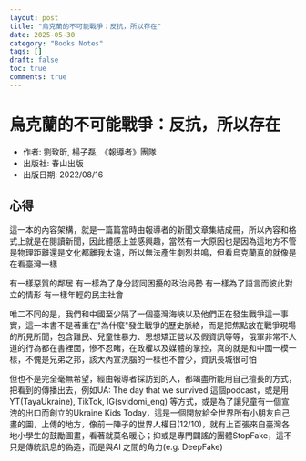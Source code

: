 ```yaml
---
layout: post
title: "烏克蘭的不可能戰爭：反抗，所以存在"
date: 2025-05-30
category: "Books Notes"
tags: []
draft: false
toc: true
comments: true
---
```


# 烏克蘭的不可能戰爭：反抗，所以存在
* 作者:  劉致昕, 楊子磊, 《報導者》團隊
* 出版社: 春山出版
* 出版日期: 2022/08/16

<!-- more -->

## 心得
這一本的內容架構，就是一篇篇當時由報導者的新聞文章集結成冊，所以內容和格式上就是在閱讀新聞，因此體感上並感興趣，當然有一大原因也是因為這地方不管是物理距離還是文化都離我太遠，所以無法產生劇烈共鳴，但看烏克蘭真的就像是在看臺灣一樣

有一樣惡質的鄰居
有一樣為了身分認同困擾的政治局勢
有一樣為了語言而彼此對立的情形
有一樣年輕的民主社會

唯二不同的是，我們和中國至少隔了一個臺灣海峽以及他們正在發生戰爭這一事實，這一本書不是著重在"為什麼"發生戰爭的歷史脈絡，而是把焦點放在戰爭現場的所見所聞，包含難民、兒童性暴力、思想矯正營以及假資訊等等，俄軍非常不人道的行為都在書裡面，慘不忍睹，在政權以及媒體的掌控，真的就是和中國一模一樣，不愧是兄弟之邦，該大內宣洗腦的一樣也不會少，資訊長城很可怕


但也不是完全毫無希望，經由報導者採訪到的人，都竭盡所能用自己擅長的方式，把看到的傳播出去，例如UA: The day that we survived 這個podcast，或是用YT(TayaUkraine), TikTok, IG(svidomi_eng) 等方式，或是為了讓兒童有一個宣洩的出口而創立的Ukraine Kids Today，這是一個開放給全世界所有小朋友自己畫的圖，上傳的地方，像前一陣子的世界人權日(12/10)，就有上百張來自臺灣各地小學生的鼓勵圖畫，看著就莫名暖心；抑或是專門闢謠的團體StopFake，這不只是傳統訊息的偽造，而是與AI 之間的角力(e.g. DeepFake)